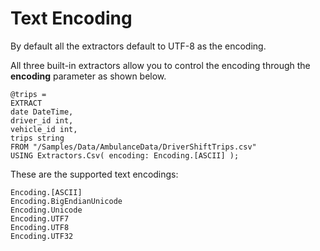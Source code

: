 # Text Encoding

By default all the extractors default to UTF-8 as the encoding.

All three built-in extractors allow you to control the encoding through the **encoding** parameter as shown below.

```
@trips =
EXTRACT
date DateTime,
driver_id int,
vehicle_id int,
trips string
FROM "/Samples/Data/AmbulanceData/DriverShiftTrips.csv"
USING Extractors.Csv( encoding: Encoding.[ASCII] );
```

These are the supported text encodings:

```
Encoding.[ASCII]
Encoding.BigEndianUnicode
Encoding.Unicode
Encoding.UTF7
Encoding.UTF8
Encoding.UTF32
```
